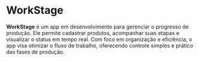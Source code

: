 # WorkStage
**WorkStage** é um app em desenvolvimento para gerenciar o progresso de produção. Ele permite cadastrar produtos, acompanhar suas etapas e visualizar o status em tempo real. Com foco em organização e eficiência, o app visa otimizar o fluxo de trabalho, oferecendo controle simples e prático das fases de produção.
